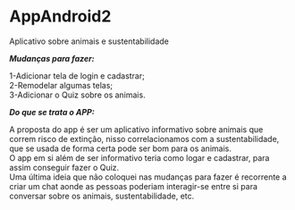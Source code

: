 # AppAndroid2
Aplicativo sobre animais e sustentabilidade   
 
***_Mudanças para fazer_:***   

1-Adicionar tela de login e cadastrar;   
2-Remodelar algumas telas;    
3-Adicionar o Quiz sobre os animais.    

***_Do que se trata o APP_:***    

A proposta do app é ser um aplicativo informativo sobre animais que correm risco de extinção, nisso correlacionamos com a sustentabilidade, que se usada de forma certa pode ser bom para os animais.    
O app em si além de ser informativo teria como logar e cadastrar, para assim conseguir fazer o Quiz.    
Uma última ideia que não coloquei nas mudanças para fazer é recorrente a criar um chat aonde as pessoas poderiam interagir-se entre si para conversar sobre os animais, sustentabilidade, etc.
